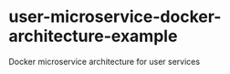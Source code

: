 # user-microservice-docker-architecture-example
Docker microservice architecture for user services 
